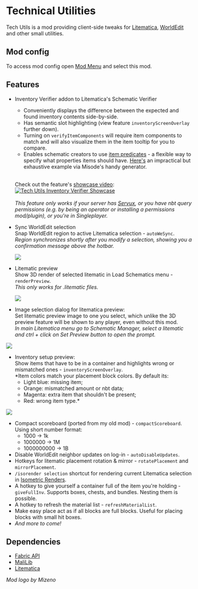 # Technical Utilities

Tech Utils is a mod providing client-side tweaks for [Litematica](https://www.curseforge.com/minecraft/mc-mods/litematica), [WorldEdit](https://www.curseforge.com/minecraft/mc-mods/worldedit) and other small utilities.

## Mod config
To access mod config open [Mod Menu](https://modrinth.com/mod/modmenu) and select this mod.

## Features

- Inventory Verifier addon to Litematica's Schematic Verifier  
  - Conveniently displays the difference between the expected and found inventory contents side-by-side.  
  - Has semantic slot highlighting (view feature `inventoryScreenOverlay` further down).  
  - Turning on `verifyItemComponents` will require item components to match and will also visualize them in the item tooltip for you to compare.  
  - Enables schematic creators to use [item predicates](https://minecraft.wiki/w/Template:Nbt_inherit/conditions/item/template) - a flexible way to specify what properties items should have. [Here's](https://misode.github.io/predicate/?share=3lvOcqP7xk) an impractical but exhaustive example via Misode's handy generator.

  \
  Check out the feature's [showcase video](https://www.youtube.com/watch?v=LgeMBO1TavY):  
  [![Tech Utils Inventory Verifier Showcase](https://github.com/user-attachments/assets/a6188e4e-8da6-4478-8f9e-aff729959863)](https://www.youtube.com/watch?v=LgeMBO1TavY)
  \
  \
  *This feature only works if your server has [Servux](https://modrinth.com/mod/servux), or you have nbt query permissions (e.g. by being an operator or installing a permissions mod/plugin), or you're in Singleplayer.*


- Sync WorldEdit selection  
  Snap WorldEdit region to active Litematica selection - `autoWeSync`.  
  *Region synchronizes shortly after you modify a selection, showing you a confirmation message above the hotbar.*

  ![](https://github.com/Kikugie/techutils/raw/main/files/wesync.gif)

- Litematic preview  
  Show 3D render of selected litematic in Load Schematics menu - `renderPreview`.  
  *This only works for .litematic files.*

  ![](https://github.com/Kikugie/techutils/raw/main/files/preview.gif)

- Image selection dialog for litematica preview:  
  Set litematic preview image to one you select, which unlike the 3D preview feature will be shown to any player, even without this mod.  
  *In main Litematica menu go to Schematic Manager, select a litematic and ctrl + click on Set Preview button to open the prompt.*

![](https://cdn.modrinth.com/data/hNoAJSm7/images/8f5b5683c39dba7ce47e9ca89b3ff97b7f6d53e3.png)

- Inventory setup preview:  
  Show items that have to be in a container and highlights wrong or mismatched ones - `inventoryScreenOverlay`.  
  *Item colors match your placement block colors. By default its:  
  - Light blue: missing item;  
  - Orange: mismatched amount or nbt data;  
  - Magenta: extra item that shouldn't be present;  
  - Red: wrong item type.*

![](https://cdn.modrinth.com/data/hNoAJSm7/images/02ec28f6c20a28edd638d91214bfb1967630b9d4.png)

- Compact scoreboard (ported from my old mod) - `compactScoreboard`.  
  Using short number format:
  - 1000 -> 1k
  - 1000000 -> 1M
  - 1000000000 -> 1B
- Disable WorldEdit neighbor updates on log-in - `autoDisableUpdates`.
- Hotkeys for litematic placement rotation & mirror - `rotatePlacement` and `mirrorPlacement`.
- `/isorender selection` shortcut for rendering current Litematica selection in [Isometric Renders](https://modrinth.com/mod/isometric-renders).
- A hotkey to give yourself a container full of the item you're holding - `giveFullInv`. Supports boxes, chests, and bundles. Nesting them is possible.
- A hotkey to refresh the material list - `refreshMaterialList`.
- Make easy place act as if all blocks are full blocks. Useful for placing blocks with small hit boxes.
- *And more to come!*

## Dependencies

- [Fabric API](https://modrinth.com/mod/fabric-api)
- [MaliLib](https://www.curseforge.com/minecraft/mc-mods/malilib)
- [Litematica](https://www.curseforge.com/minecraft/mc-mods/litematica)

*Mod logo by Mizeno*